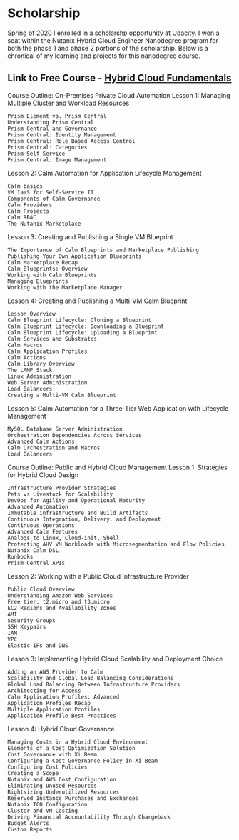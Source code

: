 # Scholarship
Spring of 2020 I enrolled in a scholarshp opportunity at Udacity.  I won a seat within the Nutanix Hybrid Cloud Engineer Nanodegree program for both the phase 1 and phase 2 portions of the scholarship. Below is a chronical of my learning and projects for this nanodegree course. 

## Link to Free Course - [Hybrid Cloud Fundamentals](https://www.udacity.com/course/hybrid-cloud-fundamentals--ud0321)

Course Outline: On-Premises Private Cloud Automation
Lesson 1: Managing Multiple Cluster and Workload Resources

    Prism Element vs. Prism Central
    Understanding Prism Central
    Prism Central and Governance
    Prism Central: Identity Management
    Prism Central: Role Based Access Control
    Prism Central: Categories
    Prism Self Service
    Prism Central: Image Management

Lesson 2: Calm Automation for Application Lifecycle Management

    Calm basics
    VM IaaS for Self-Service IT
    Components of Calm Governance
    Calm Providers
    Calm Projects
    Calm RBAC
    The Nutanix Marketplace

Lesson 3: Creating and Publishing a Single VM Blueprint

    The Importance of Calm Blueprints and Marketplace Publishing
    Publishing Your Own Application Blueprints
    Calm Marketplace Recap
    Calm Blueprints: Overview
    Working with Calm Blueprints
    Managing Blueprints
    Working with the Marketplace Manager

Lesson 4: Creating and Publishing a Multi-VM Calm Blueprint

    Lesson Overview
    Calm Blueprint Lifecycle: Cloning a Blueprint
    Calm Blueprint Lifecycle: Downloading a Blueprint
    Calm Blueprint Lifecycle: Uploading a Blueprint
    Calm Services and Substrates
    Calm Macros
    Calm Application Profiles
    Calm Actions
    Calm Library Overview
    The LAMP Stack
    Linux Administration
    Web Server Administration
    Load Balancers
    Creating a Multi-VM Calm Blueprint

Lesson 5: Calm Automation for a Three-Tier Web Application with Lifecycle Management

    MySQL Database Server Administration
    Orchestration Dependencies Across Services
    Advanced Calm Actions
    Calm Orchestration and Macros
    Load Balancers

Course Outline: Public and Hybrid Cloud Management
Lesson 1: Strategies for Hybrid Cloud Design

    Infrastructure Provider Strategies
    Pets vs Livestock for Scalability
    DevOps for Agility and Operational Maturity
    Advanced Automation
    Immutable infrastructure and Build Artifacts
    Continuous Integration, Delivery, and Deployment
    Continuous Operations
    Advanced Calm Features
    Analogs to Linux, Cloud-init, Shell
    Protecting AHV VM Workloads with Microsegmentation and Flow Policies
    Nutanix Calm DSL
    Runbooks
    Prism Central APIs

Lesson 2: Working with a Public Cloud Infrastructure Provider

    Public Cloud Overview
    Understanding Amazon Web Services
    Free tier: t2.micro and t3.micro
    EC2 Regions and Availability Zones
    AMI
    Security Groups
    SSH Keypairs
    IAM
    VPC
    Elastic IPs and DNS

Lesson 3: Implementing Hybrid Cloud Scalability and Deployment Choice

    Adding an AWS Provider to Calm
    Scalability and Global Load Balancing Considerations
    Global Load Balancing Between Infrastructure Providers
    Architecting for Access
    Calm Application Profiles: Advanced
    Application Profiles Recap
    Multiple Application Profiles
    Application Profile Best Practices

Lesson 4: Hybrid Cloud Governance

    Managing Costs in a Hybrid Cloud Environment
    Elements of a Cost Optimization Solution
    Cost Governance with Xi Beam
    Configuring a Cost Governance Policy in Xi Beam
    Configuring Cost Policies
    Creating a Scope
    Nutanix and AWS Cost Configuration
    Eliminating Unused Resources
    Rightsizing Underutilized Resources
    Reserved Instance Purchases and Exchanges
    Nutanix TCO Configuration
    Cluster and VM Costing
    Driving Financial Accountability Through Chargeback
    Budget Alerts
    Custom Reports


